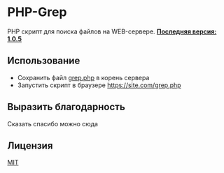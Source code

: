 # PHP-Grep
PHP cкрипт для поиска файлов на WEB-сервере.
[__Последняя версия: 1.0.5__](https://github.com/SadCat88/PHP-Grep/grep.php)


## Использование
* Сохранить файл [grep.php](https://github.com/SadCat88/PHP-Grep/grep.php) в корень сервера
* Запустить скрипт в браузере https://site.com/grep.php


## Выразить благодарность
Сказать спасибо можно сюда


## Лицензия
[MIT](https://choosealicense.com/licenses/mit/)